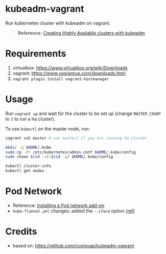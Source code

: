 # kubeadm-vagrant

Run kubernetes cluster with kubeadm on vagrant.

> **Reference:** [Creating Highly Available clusters with kubeadm](https://kubernetes.io/docs/setup/production-environment/tools/kubeadm/high-availability/)

# Requirements

1. virtualbox: https://www.virtualbox.org/wiki/Downloads
2. vagrant: https://www.vagrantup.com/downloads.html
3. `vagrant plugin install vagrant-hostmanager`

# Usage

Run `vagrant up` and wait for the cluster to be set up (change `MASTER_COUNT` to `3` to run a ha cluster).

To use `kubectl` on the master node, run:

```bash
vagrant ssh master # use master1 if you are running ha cluster

mkdir -p $HOME/.kube
sudo cp -Rf /etc/kubernetes/admin.conf $HOME/.kube/config
sudo chown $(id -u):$(id -g) $HOME/.kube/config

kubectl cluster-info
kubectl get nodes
```

# Pod Network

- Reference: [Installing a Pod network add-on](https://kubernetes.io/docs/setup/production-environment/tools/kubeadm/create-cluster-kubeadm/#pod-network)
- `kube-flannel.yml` changes: added the `--iface` option ([ref](https://github.com/coreos/flannel/blob/master/Documentation/troubleshooting.md#vagrant))


# Credits

- based on: https://github.com/coolsvap/kubeadm-vagrant